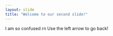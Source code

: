 ```yaml
---
layout: slide
title: "Welcome to our second slide!"
---
```

I am so confused rn
Use the left arrow to go back!
